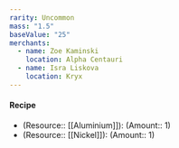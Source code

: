 ```yaml
---
rarity: Uncommon
mass: "1.5"
baseValue: "25"
merchants:
  - name: Zoe Kaminski
    location: Alpha Centauri
  - name: Isra Liskova
    location: Kryx
---
```

#### Recipe
- (Resource:: [[Aluminium]]): (Amount:: 1)
- (Resource:: [[Nickel]]): (Amount:: 1)
